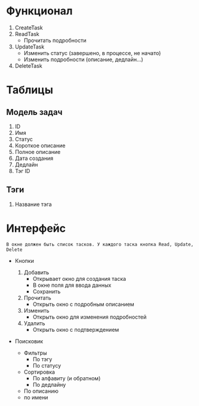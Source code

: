 # Функционал 
1) CreateTask
2) ReadTask
   - Прочитать подробности
1) UpdateTask
	- Изменить статус (завершено, в процессе, не начато)
	- Изменить подробности (описание, дедлайн...)
2) DeleteTask

# Таблицы
## Модель задач
1) ID 
2) Имя 
3) Статус
4) Короткое описание
5) Полное описание
6) Дата создания 
7) Дедлайн 
8) Тэг ID
## Тэги
1) Название тэга

# Интерфейс 
	В окне должен быть список тасков. У каждого таска кнопка Read, Update, Delete
	
- Кнопки
	1) Добавить	
		- Открывает окно для создания таска
		- В окне поля для ввода данных
		- Сохранить
	2) Прочитать
		- Открыть окно с подробным описанием
	3) Изменить
		- Открыть окно для изменения подробностей
	4) Удалить
	   - Открыть окно с подтверждением 

- Поисковик
	- Фильтры
		- По тэгу
		- По статусу
	- Сортировка 
		- По алфавиту (и обратном)
		- По дедлайну
	- По описанию
	- по имени